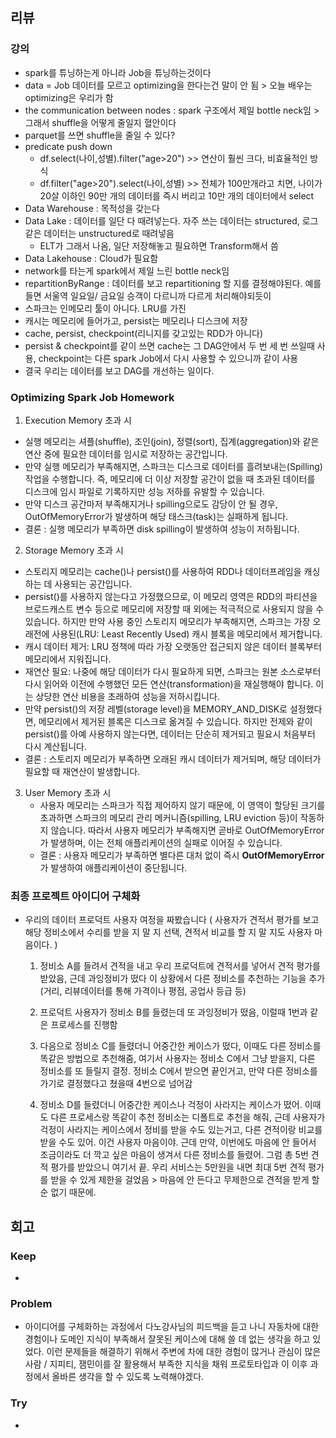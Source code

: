 ## 리뷰
### 강의
- spark를 튜닝하는게 아니라 Job을 튜닝하는것이다
- data = Job 데이터를 모르고 optimizing을 한다는건 말이 안 됨 > 오늘 배우는 optimizing은 우리가 함
- the communication between nodes : spark 구조에서 제일 bottle neck임 > 그래서 shuffle을 어떻게 줄일지 혈안이다
- parquet를 쓰면 shuffle을 줄일 수 있다?
- predicate push down
  - df.select(나이,성별).filter("age>20") >> 연산이 훨씬 크다, 비효율적인 방식
  - df.filter("age>20").select(나이,성별) >> 전체가 100만개라고 치면, 나이가 20살 이하인 90만 개의 데이터를 즉시 버리고 10만 개의 데이터에서 select
- Data Warehouse : 목적성을 갖는다
- Data Lake : 데이터를 일단 다 때려넣는다. 자주 쓰는 데이터는 structured, 로그 같은 데이터는 unstructured로 때려넣음
  - ELT가 그래서 나옴, 일단 저장해놓고 필요하면 Transform해서 씀
- Data Lakehouse : Cloud가 필요함
- network를 타는게 spark에서 제일 느린 bottle neck임
- repartitionByRange : 데이터를 보고 repartitioning 할 지를 결정해야된다. 예를 들면 서울역 일요일/ 금요일 승객이 다르니까 다르게 처리해야되듯이
- 스파크는 인메모리 툴이 아니다. LRU를 가진
- 캐시는 메모리에 들어가고, persist는 메모리나 디스크에 저장
- cache, persist, checkpoint(리니지를 갖고있는 RDD가 아니다)
- persist & checkpoint를 같이 쓰면 cache는 그 DAG안에서 두 번 세 번 쓰일때 사용, checkpoint는 다른 spark Job에서 다시 사용할 수 있으니까 같이 사용
- 결국 우리는 데이터를 보고 DAG를 개선하는 일이다.

### Optimizing Spark Job Homework

1. Execution Memory 초과 시
  - 실행 메모리는 셔플(shuffle), 조인(join), 정렬(sort), 집계(aggregation)와 같은 연산 중에 필요한 데이터를 임시로 저장하는 공간입니다.
  - 만약 실행 메모리가 부족해지면, 스파크는 디스크로 데이터를 흘려보내는(Spilling) 작업을 수행합니다. 즉, 메모리에 더 이상 저장할 공간이 없을 때 초과된 데이터를 디스크에 임시 파일로 기록하지만 성능 저하를 유발할 수 있습니다.
  - 만약 디스크 공간마저 부족해지거나 spilling으로도 감당이 안 될 경우, OutOfMemoryError가 발생하며 해당 태스크(task)는 실패하게 됩니다.
  - 결론 : 실행 메모리가 부족하면 disk spilling이 발생하여 성능이 저하됩니다.

2. Storage Memory 초과 시
  - 스토리지 메모리는 cache()나 persist()를 사용하여 RDD나 데이터프레임을 캐싱하는 데 사용되는 공간입니다.
  - persist()를 사용하지 않는다고 가정했으므로, 이 메모리 영역은 RDD의 파티션을 브로드캐스트 변수 등으로 메모리에 저장할 때 외에는 적극적으로 사용되지 않을 수 있습니다. 하지만 만약 사용 중인 스토리지 메모리가 부족해지면, 스파크는 가장 오래전에 사용된(LRU: Least Recently Used) 캐시 블록을 메모리에서 제거합니다.
  - 캐시 데이터 제거: LRU 정책에 따라 가장 오랫동안 접근되지 않은 데이터 블록부터 메모리에서 지워집니다.
  - 재연산 필요: 나중에 해당 데이터가 다시 필요하게 되면, 스파크는 원본 소스로부터 다시 읽어와 이전에 수행했던 모든 연산(transformation)을 재실행해야 합니다. 이는 상당한 연산 비용을 초래하여 성능을 저하시킵니다.
  - 만약 persist()의 저장 레벨(storage level)을 MEMORY_AND_DISK로 설정했다면, 메모리에서 제거된 블록은 디스크로 옮겨질 수 있습니다. 하지만 전제와 같이 persist()를 아예 사용하지 않는다면, 데이터는 단순히 제거되고 필요시 처음부터 다시 계산됩니다.
  - 결론 : 스토리지 메모리가 부족하면 오래된 캐시 데이터가 제거되며, 해당 데이터가 필요할 때 재연산이 발생합니다.

3. User Memory 초과 시
   - 사용자 메모리는 스파크가 직접 제어하지 않기 때문에, 이 영역이 할당된 크기를 초과하면 스파크의 메모리 관리 메커니즘(spilling, LRU eviction 등)이 작동하지 않습니다. 따라서 사용자 메모리가 부족해지면 곧바로 OutOfMemoryError가 발생하며, 이는 전체 애플리케이션의 실패로 이어질 수 있습니다.
   - 결론 : 사용자 메모리가 부족하면 별다른 대처 없이 즉시 **OutOfMemoryError**가 발생하여 애플리케이션이 중단됩니다.

### 최종 프로젝트 아이디어 구체화

- 우리의 데이터 프로덕트 사용자 여정을 짜봤습니다 ( 사용자가 견적서 평가를 보고 해당 정비소에서 수리를 받을 지 말 지 선택, 견적서 비교를 할 지 말 지도 사용자 마음이다. )
  1. 정비소 A를 들려서 견적을 내고 우리 프로덕트에 견적서를 넣어서 견적 평가를 받았음, 근데 과잉정비가 떴다 이 상황에서 다른 정비소를 추천하는 기능을 추가(거리, 리뷰데이터를 통해 가격이나 평점, 공업사 등급 등)
  
  2. 프로덕트 사용자가 정비소 B를 들렸는데 또 과잉정비가 떴음, 이럴때 1번과 같은 프로세스를 진행함
  
  3. 다음으로 정비소 C를 들렸더니 어중간한 케이스가 떴다, 이때도 다른 정비소를 똑같은 방법으로 추천해줌, 여기서 사용자는 정비소 C에서 그냥 받을지, 다른 정비소를 또 들릴지 결정. 정비소 C에서 받으면 끝인거고, 만약 다른 정비소를 가기로 결정했다고 쳤을때 4번으로 넘어감
  
  4. 정비소 D를 들렸더니 어중간한 케이스나 걱정이 사라지는 케이스가 떴어. 이때도 다른 프로세스랑 똑같이 추천 정비소는 디폴트로 추천을 해줘, 근데 사용자가 걱정이 사라지는 케이스에서 정비를 받을 수도 있는거고, 다른 견적이랑 비교를 받을 수도 있어. 이건 사용자 마음이야. 근데 만약, 이번에도 마음에 안 들어서 조금이라도 더 깍고 싶은 마음이 생겨서 다른 정비소를 들렸어. 그럼 총 5번 견적 평가를 받았으니 여기서 끝. 우리 서비스는 5만원을 내면 최대 5번 견적 평가를 받을 수 있게 제한을 걸었음 > 마음에 안 든다고 무제한으로 견적을 받게 할 순 없기 때문에.


## 회고
### Keep
- 

### Problem
- 아이디어를 구체화하는 과정에서 다노강사님의 피드백을 듣고 나니 자동차에 대한 경험이나 도메인 지식이 부족해서 잘못된 케이스에 대해 쓸 데 없는 생각을 하고 있었다. 이런 문제들을 해결하기 위해서 주변에 차에 대한 경험이 많거나 관심이 많은 사람 / 지피티, 잼민이를 잘 활용해서 부족한 지식을 채워 프로토타입과 이 이후 과정에서 올바른 생각을 할 수 있도록 노력해야겠다.

### Try
- 
